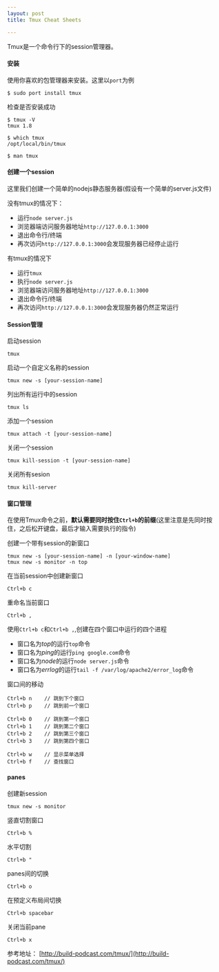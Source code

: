 ```yaml
---
layout: post
title: Tmux Cheat Sheets

---
```


Tmux是一个命令行下的session管理器。

#### 安装


使用你喜欢的包管理器来安装。这里以`port`为例

```
$ sudo port install tmux
```

检查是否安装成功

```
$ tmux -V
tmux 1.8

$ which tmux
/opt/local/bin/tmux

$ man tmux
```

#### 创建一个session

这里我们创建一个简单的nodejs静态服务器(假设有一个简单的server.js文件)

没有tmux的情况下：

* 运行`node server.js`
* 浏览器端访问服务器地址`http://127.0.0.1:3000`
* 退出命令行/终端
* 再次访问`http://127.0.0.1:3000`会发现服务器已经停止运行

有tmux的情况下

* 运行`tmux`
* 执行`node server.js`
* 浏览器端访问服务器地址`http://127.0.0.1:3000`
* 退出命令行/终端
* 再次访问`http://127.0.0.1:3000`会发现服务器仍然正常运行

#### Session管理

启动session

```
tmux
```

启动一个自定义名称的session

```
tmux new -s [your-session-name]
```

列出所有运行中的session

```
tmux ls
```

添加一个session

```
tmux attach -t [your-session-name]
```

关闭一个session

```
tmux kill-session -t [your-session-name]
```

关闭所有sesion

```
tmux kill-server
```

#### 窗口管理

在使用Tmux命令之前，**默认需要同时按住`Ctrl+b`的前缀**(这里注意是先同时按住，之后松开键盘，最后才输入需要执行的指令)

创建一个带有session的新窗口

```
tmux new -s [your-session-name] -n [your-window-name]
tmux new -s monitor -n top
```

在当前session中创建新窗口

```
Ctrl+b c
```

重命名当前窗口

```
Ctrl+b ,
```

使用`Ctrl+b c`和`Ctrl+b ,`,创建在四个窗口中运行的四个进程

* 窗口名为*top*的运行`top`命令
* 窗口名为*ping*的运行`ping google.com`命令
* 窗口名为*node*的运行`node server.js`命令
* 窗口名为*errlog*的运行`tail -f /var/log/apache2/error_log`命令

窗口间的移动

```
Ctrl+b n    // 跳到下个窗口
Ctrl+b p    // 跳到前一个窗口

Ctrl+b 0    // 跳到第一个窗口
Ctrl+b 1    // 跳到第二个窗口
Ctrl+b 2    // 跳到第三个窗口
Ctrl+b 3    // 跳到第四个窗口

Ctrl+b w    // 显示菜单选择
Ctrl+b f    // 查找窗口
```


#### panes


创建新session

```
tmux new -s monitor
```

竖直切割窗口

```
Ctrl+b %
```

水平切割

```
Ctrl+b "
```

panes间的切换

```
Ctrl+b o
```

在预定义布局间切换

```
Ctrl+b spacebar
```

关闭当前pane

```
Ctrl+b x
```

参考地址： [http://build-podcast.com/tmux/](http://build-podcast.com/tmux/)